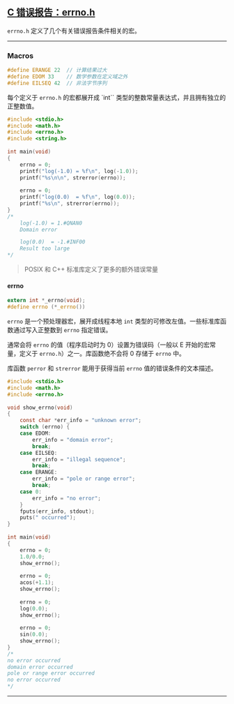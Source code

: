 ## [C 错误报告：errno.h](./clib-test/s_errno.c)

`errno.h` 定义了几个有关错误报告条件相关的宏。

---
### Macros

```c
#define ERANGE 22  // 计算结果过大
#define EDOM 33    // 数学参数在定义域之外 
#define EILSEQ 42  // 非法字节序列
```

每个定义于 `errno.h` 的宏都展开成 `int`` 类型的整数常量表达式，并且拥有独立的正整数值。

```c
#include <stdio.h>
#include <math.h>
#include <errno.h>
#include <string.h>
 
int main(void)
{
    errno = 0;
    printf("log(-1.0) = %f\n", log(-1.0));
    printf("%s\n\n", strerror(errno));
 
    errno = 0;
    printf("log(0.0)  = %f\n", log(0.0));
    printf("%s\n", strerror(errno));
}
/*
    log(-1.0) = 1.#QNAN0
    Domain error

    log(0.0)  = -1.#INF00
    Result too large
*/
```

> POSIX 和 C++ 标准库定义了更多的额外错误常量

#### errno

```c
extern int *_errno(void);
#define errno (*_errno())
```


`errno` 是一个预处理器宏，展开成线程本地 `int` 类型的可修改左值。一些标准库函数通过写入正整数到 `errno` 指定错误。

通常会将 `errno` 的值（程序启动时为 0）设置为错误码（一般以 E 开始的宏常量，定义于 `errno.h`）之一。库函数绝不会将 0 存储于 `errno` 中。

库函数 `perror` 和 `strerror` 能用于获得当前 `errno` 值的错误条件的文本描述。

```c
#include <stdio.h>
#include <math.h>
#include <errno.h>
 
void show_errno(void)
{
    const char *err_info = "unknown error";
    switch (errno) {
    case EDOM:
        err_info = "domain error";
        break;
    case EILSEQ:
        err_info = "illegal sequence";
        break;
    case ERANGE:
        err_info = "pole or range error";
        break;
    case 0:
        err_info = "no error";
    }
    fputs(err_info, stdout);
    puts(" occurred");
}
 
int main(void)
{
    errno = 0;
    1.0/0.0;
    show_errno();
 
    errno = 0;
    acos(+1.1);
    show_errno();
 
    errno = 0;
    log(0.0);
    show_errno();
 
    errno = 0;
    sin(0.0);
    show_errno();
}
/*
no error occurred
domain error occurred
pole or range error occurred
no error occurred
*/
```

---